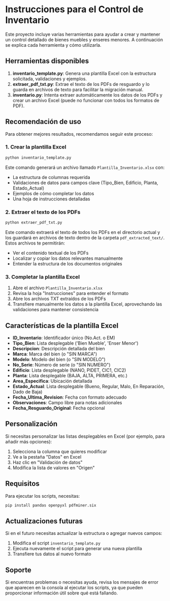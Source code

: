 # Instrucciones para el Control de Inventario

Este proyecto incluye varias herramientas para ayudar a crear y mantener un control detallado de bienes muebles y enseres menores. A continuación se explica cada herramienta y cómo utilizarla.

## Herramientas disponibles

1. **inventario_template.py**: Genera una plantilla Excel con la estructura solicitada, validaciones y ejemplos.
2. **extraer_pdf_txt.py**: Extrae el texto de los PDFs de resguardo y lo guarda en archivos de texto para facilitar la migración manual.
3. **inventario.py**: Intenta extraer automáticamente los datos de los PDFs y crear un archivo Excel (puede no funcionar con todos los formatos de PDF).

## Recomendación de uso

Para obtener mejores resultados, recomendamos seguir este proceso:

### 1. Crear la plantilla Excel

```bash
python inventario_template.py
```

Este comando generará un archivo llamado `Plantilla_Inventario.xlsx` con:
- La estructura de columnas requerida
- Validaciones de datos para campos clave (Tipo_Bien, Edificio, Planta, Estado_Actual)
- Ejemplos de cómo completar los datos
- Una hoja de instrucciones detalladas

### 2. Extraer el texto de los PDFs

```bash
python extraer_pdf_txt.py
```

Este comando extraerá el texto de todos los PDFs en el directorio actual y los guardará en archivos de texto dentro de la carpeta `pdf_extracted_text/`. Estos archivos te permitirán:
- Ver el contenido textual de los PDFs
- Localizar y copiar los datos relevantes manualmente
- Entender la estructura de los documentos originales

### 3. Completar la plantilla Excel

1. Abre el archivo `Plantilla_Inventario.xlsx`
2. Revisa la hoja "Instrucciones" para entender el formato
3. Abre los archivos TXT extraídos de los PDFs
4. Transfiere manualmente los datos a la plantilla Excel, aprovechando las validaciones para mantener consistencia

## Características de la plantilla Excel

- **ID_Inventario**: Identificador único (No.Act. o EM)
- **Tipo_Bien**: Lista desplegable ('Bien Mueble', 'Enser Menor')
- **Descripcion**: Descripción detallada del bien
- **Marca**: Marca del bien (o "SIN MARCA")
- **Modelo**: Modelo del bien (o "SIN MODELO")
- **No_Serie**: Número de serie (o "SIN NUMERO")
- **Edificio**: Lista desplegable (NANO, PIDET, CIC1, CIC2)
- **Planta**: Lista desplegable (BAJA, ALTA, PRIMERA, etc.)
- **Area_Especifica**: Ubicación detallada
- **Estado_Actual**: Lista desplegable (Bueno, Regular, Malo, En Reparación, Dado de Baja)
- **Fecha_Ultima_Revision**: Fecha con formato adecuado
- **Observaciones**: Campo libre para notas adicionales
- **Fecha_Resguardo_Original**: Fecha opcional

## Personalización

Si necesitas personalizar las listas desplegables en Excel (por ejemplo, para añadir más opciones):

1. Selecciona la columna que quieres modificar
2. Ve a la pestaña "Datos" en Excel
3. Haz clic en "Validación de datos"
4. Modifica la lista de valores en "Origen"

## Requisitos

Para ejecutar los scripts, necesitas:

```bash
pip install pandas openpyxl pdfminer.six
```

## Actualizaciones futuras

Si en el futuro necesitas actualizar la estructura o agregar nuevos campos:

1. Modifica el script `inventario_template.py`
2. Ejecuta nuevamente el script para generar una nueva plantilla
3. Transfiere tus datos al nuevo formato

## Soporte

Si encuentras problemas o necesitas ayuda, revisa los mensajes de error que aparecen en la consola al ejecutar los scripts, ya que pueden proporcionar información útil sobre qué está fallando. 